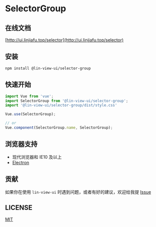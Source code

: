 # SelectorGroup


## 在线文档

[http://ui.linjiafu.top/selector](http://ui.linjiafu.top/selector)


## 安装

```
npm install @lin-view-ui/selector-group
```

## 快速开始

```javascript
import Vue from 'vue';
import SelectorGroup from '@lin-view-ui/selector-group';
import '@lin-view-ui/selector-group/dist/style.css'

Vue.use(SelectorGroup);

// or
Vue.component(SelectorGroup.name, SelectorGroup);
```

## 浏览器支持

- 现代浏览器和 IE10 及以上
- [Electron](http://electron.atom.io/)

## 贡献

如果你在使用 `lin-view-ui` 时遇到问题，或者有好的建议，欢迎给我提 [Issue](https://github.com/c10342/lin-view-ui/issues)

## LICENSE

[MIT](https://github.com/c10342/lin-view-ui/blob/master/LICENSE)
